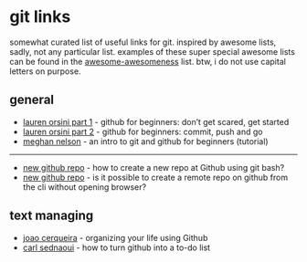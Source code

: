 # git links

somewhat curated list of useful links for git. inspired by awesome lists, sadly, not any particular list. examples of these super special awesome lists can be found in the [awesome-awesomeness](https://github.com/bayandin/awesome-awesomeness) list. btw, i do not use capital letters on purpose.

## general

* [lauren orsini part 1](https://readwrite.com/2013/09/30/understanding-github-a-journey-for-beginners-part-1/) - github for beginners: don’t get scared, get started
* [lauren orsini part 2](https://readwrite.com/2013/10/02/github-for-beginners-part-2/) - github for beginners: commit, push and go
* [meghan nelson](https://product.hubspot.com/blog/git-and-github-tutorial-for-beginners) - an intro to git and github for beginners (tutorial)
----
* [new github repo](https://stackoverflow.com/questions/11693288/how-to-create-a-new-repo-at-github-using-git-bash) - how to create a new repo at Github using git bash?
* [new github repo](https://stackoverflow.com/questions/2423777/is-it-possible-to-create-a-remote-repo-on-github-from-the-cli-without-opening-br) - is it possible to create a remote repo on github from the cli without opening browser?

## text managing

* [joao cerqueira](https://dev.to/und0ck3d/organizing-your-life-using-github-6an) - organizing your life using Github
* [carl sednaoui](https://lifehacker.com/why-a-github-gist-is-my-favorite-to-do-list-1493063613) - how to turn github into a to-do list